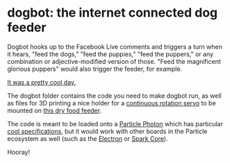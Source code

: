 # dogbot: the internet connected dog feeder

Dogbot hooks up to the Facebook Live comments and triggers a turn when it hears, "feed the dogs," "feed the puppies," "feed the puppers," or any combination or adjective-modified version of those. "Feed the magnificent glorious puppers" would also trigger the feeder, for example.

[It was a pretty cool day.](https://www.facebook.com/BuzzFeedAnimals/videos/1191730024182324/)

The dogbot folder contains the code you need to make dogbot run, as well as files for 3D printing a nice holder for a [continuous rotation servo](http://www.amazon.com/RioRand%C2%AE-SM-S4303R-Continuous-Rotation-RR-BR301/dp/B00X7BPI1K) to be mounted on [this dry food feeder](http://www.amazon.com/KCH-06114-GAT100-Indispensable-Dispenser-Control/dp/B00013K8O4).

The code is meant to be loaded onto a [Particle Photon](https://store.particle.io/) which has particular [cool specifications](https://docs.particle.io/datasheets/photon-datasheet/), but it would work with other boards in the Particle ecosystem as well (such as the [Electron](https://docs.particle.io/datasheets/electron-datasheet/) or [Spark Core](https://docs.particle.io/datasheets/core-datasheet/)).

Hooray!